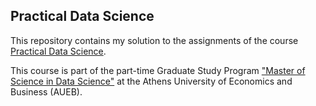 ## Practical Data Science
This repository contains my solution to the assignments of the course [Practical Data Science](https://www.dept.aueb.gr/sites/default/files/cs/MScDS_Practical%20Data%20Science-v2-3.pdf).

This course is part of the part-time Graduate Study Program ["Master of Science in Data Science"](https://www.dept.aueb.gr/en/cs/content/graduate-study-program-master-science-data-science) at the Athens University of Economics and Business (AUEB).
